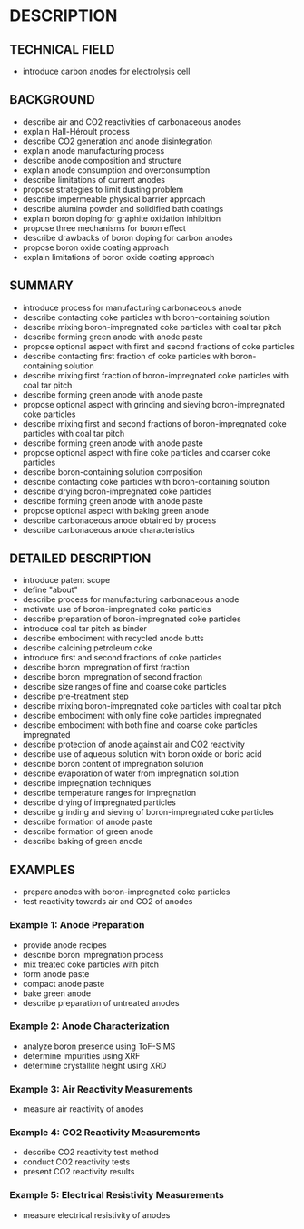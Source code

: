 # DESCRIPTION

## TECHNICAL FIELD

- introduce carbon anodes for electrolysis cell

## BACKGROUND

- describe air and CO2 reactivities of carbonaceous anodes
- explain Hall-Héroult process
- describe CO2 generation and anode disintegration
- explain anode manufacturing process
- describe anode composition and structure
- explain anode consumption and overconsumption
- describe limitations of current anodes
- propose strategies to limit dusting problem
- describe impermeable physical barrier approach
- describe alumina powder and solidified bath coatings
- explain boron doping for graphite oxidation inhibition
- propose three mechanisms for boron effect
- describe drawbacks of boron doping for carbon anodes
- propose boron oxide coating approach
- explain limitations of boron oxide coating approach

## SUMMARY

- introduce process for manufacturing carbonaceous anode
- describe contacting coke particles with boron-containing solution
- describe mixing boron-impregnated coke particles with coal tar pitch
- describe forming green anode with anode paste
- propose optional aspect with first and second fractions of coke particles
- describe contacting first fraction of coke particles with boron-containing solution
- describe mixing first fraction of boron-impregnated coke particles with coal tar pitch
- describe forming green anode with anode paste
- propose optional aspect with grinding and sieving boron-impregnated coke particles
- describe mixing first and second fractions of boron-impregnated coke particles with coal tar pitch
- describe forming green anode with anode paste
- propose optional aspect with fine coke particles and coarser coke particles
- describe boron-containing solution composition
- describe contacting coke particles with boron-containing solution
- describe drying boron-impregnated coke particles
- describe forming green anode with anode paste
- propose optional aspect with baking green anode
- describe carbonaceous anode obtained by process
- describe carbonaceous anode characteristics

## DETAILED DESCRIPTION

- introduce patent scope
- define "about"
- describe process for manufacturing carbonaceous anode
- motivate use of boron-impregnated coke particles
- describe preparation of boron-impregnated coke particles
- introduce coal tar pitch as binder
- describe embodiment with recycled anode butts
- describe calcining petroleum coke
- introduce first and second fractions of coke particles
- describe boron impregnation of first fraction
- describe boron impregnation of second fraction
- describe size ranges of fine and coarse coke particles
- describe pre-treatment step
- describe mixing boron-impregnated coke particles with coal tar pitch
- describe embodiment with only fine coke particles impregnated
- describe embodiment with both fine and coarse coke particles impregnated
- describe protection of anode against air and CO2 reactivity
- describe use of aqueous solution with boron oxide or boric acid
- describe boron content of impregnation solution
- describe evaporation of water from impregnation solution
- describe impregnation techniques
- describe temperature ranges for impregnation
- describe drying of impregnated particles
- describe grinding and sieving of boron-impregnated coke particles
- describe formation of anode paste
- describe formation of green anode
- describe baking of green anode

## EXAMPLES

- prepare anodes with boron-impregnated coke particles
- test reactivity towards air and CO2 of anodes

### Example 1: Anode Preparation

- provide anode recipes
- describe boron impregnation process
- mix treated coke particles with pitch
- form anode paste
- compact anode paste
- bake green anode
- describe preparation of untreated anodes

### Example 2: Anode Characterization

- analyze boron presence using ToF-SIMS
- determine impurities using XRF
- determine crystallite height using XRD

### Example 3: Air Reactivity Measurements

- measure air reactivity of anodes

### Example 4: CO2 Reactivity Measurements

- describe CO2 reactivity test method
- conduct CO2 reactivity tests
- present CO2 reactivity results

### Example 5: Electrical Resistivity Measurements

- measure electrical resistivity of anodes

